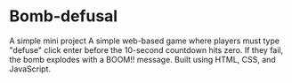 # Bomb-defusal
A simple mini project
A simple web-based game where players must type "defuse" click enter before the 10-second countdown hits zero. 
If they fail, the bomb explodes with a BOOM!! message. 
Built using HTML, CSS, and JavaScript.
